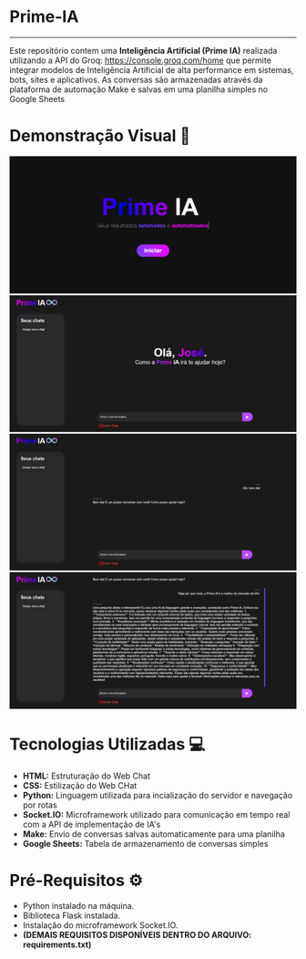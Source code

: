 # Prime-IA
---
Este repositório contem uma **Inteligência Artificial (Prime IA)** realizada utilizando a API do Groq: https://console.groq.com/home que permite integrar modelos de Inteligência Artificial de alta performance em sistemas, bots, sites e aplicativos. As conversas são armazenadas através da plataforma de automação Make e salvas em uma planilha simples no Google Sheets

# Demonstração Visual 🔎
![inicio](static/assets/index.png)
![pagini](static/assets/inicio.png)
![login1](static/assets/chat.png)
![foto1](static/assets/chat1.png)

# Tecnologias Utilizadas 💻
- **HTML:** Estruturação do Web Chat
- **CSS:** Estilização do Web CHat
- **Python:** Linguagem utilizada para incialização do servidor e navegação por rotas
- **Socket.IO:** Microframework utilizado para comunicação em tempo real com a API de implementação de IA's
- **Make:** Envio de conversas salvas automaticamente para uma planilha
- **Google Sheets:** Tabela de armazenamento de conversas simples

# Pré-Requisitos ⚙
- Python instalado na máquina.
- Biblioteca Flask instalada.
- Instalação do microframework Socket.IO.
- **(DEMAIS REQUISITOS DISPONÍVEIS DENTRO DO ARQUIVO: requirements.txt)**

